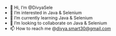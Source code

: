 - 👋 Hi, I’m @DivyaSele
- 👀 I’m interested in Java & Selenium
- 🌱 I’m currently learning Java & Selenium
- 💞️ I’m looking to collaborate on Java & Selenium
- 📫 How to reach me @divya.smart30@gmail.com

<!---
DivyaSele/DivyaSele is a ✨ special ✨ repository because its `README.md` (this file) appears on your GitHub profile.
You can click the Preview link to take a look at your changes.
--->
